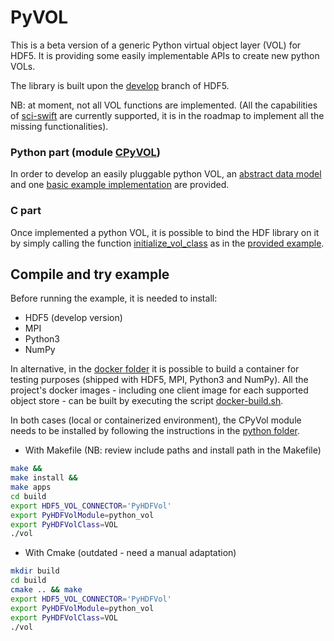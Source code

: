 # PyVOL

This is a beta version of a generic Python virtual object layer (VOL) for HDF5. It is providing some easily implementable APIs to create new python VOLs.

The library is built upon the [develop](https://bitbucket.hdfgroup.org/projects/HDFFV/repos/hdf5/browse?at=refs%2Fheads%2Fdevelop) branch of HDF5.

NB: at moment, not all VOL functions are implemented. (All the capabilities of [sci-swift](https://github.com/valiantljk/sci-swift) are currently supported, it is in the roadmap to implement all the missing functionalities).

### Python part (module [CPyVOL](https://github.com/pierlauro/PyVOL/tree/master/src/python))
In order to develop an easily pluggable python VOL, an [abstract data model](https://github.com/pierlauro/PyVOL/tree/master/src/python/CPyVOL/__init__.py) and one [basic example implementation](https://github.com/pierlauro/PyVOL/tree/master/examples/python_vol/__init__.py) are provided.


### C part
Once implemented a python VOL, it is possible to bind the HDF library on it by simply calling the function [initialize_vol_class](https://github.com/pierlauro/PyVOL/blob/19cb12a7f663f2dd726acdf20daeb383250ff486/src/c/VOL.c#L177) as in the [provided example](https://github.com/pierlauro/PyVOL/blob/19cb12a7f663f2dd726acdf20daeb383250ff486/examples/vol.c#L10).

## Compile and try example

Before running the example, it is needed to install:
- HDF5 (develop version)
- MPI
- Python3
- NumPy

In alternative, in the [docker folder](https://github.com/pierlauro/PyVOL/blob/master/docker) it is possible to build a container for testing purposes (shipped with HDF5, MPI, Python3 and NumPy). All the project's docker images - including one client image for each supported object store - can be built by executing the script [docker-build.sh](https://github.com/pierlauro/PyVOL/blob/master/docker-build.sh).

In both cases (local or containerized environment), the CPyVol module needs to be installed by following the instructions in the [python folder](https://github.com/pierlauro/PyVOL/blob/master/src/python).

- With Makefile (NB: review include paths and install path in the Makefile)
```bash
make &&
make install &&
make apps
cd build
export HDF5_VOL_CONNECTOR='PyHDFVol'
export PyHDFVolModule=python_vol
export PyHDFVolClass=VOL
./vol
```

- With Cmake (outdated - need a manual adaptation)
```bash
mkdir build
cd build
cmake .. && make
export HDF5_VOL_CONNECTOR='PyHDFVol'
export PyHDFVolModule=python_vol
export PyHDFVolClass=VOL
./vol
```
